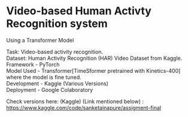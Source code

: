 # Video-based Human Activty Recognition system
Using a Transformer Model

Task: Video-based activity recognition.                                            
Dataset: Human Activity Recognition (HAR) Video Dataset from Kaggle.                                   
Framework - PyTorch                                      
Model Used - Transformer[TimeSformer pretrained with Kinetics-400] where the model is fine tuned.                                        
Development - Kaggle (Various Versions)                                             
Deployment - Google Colaboratory

Check versions here: (Kaggle) (Link mentioned below)  :  https://www.kaggle.com/code/sanketainapure/assigment-final
